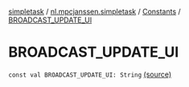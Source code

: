 [simpletask](../../index.md) / [nl.mpcjanssen.simpletask](../index.md) / [Constants](index.md) / [BROADCAST_UPDATE_UI](.)

# BROADCAST_UPDATE_UI

`const val BROADCAST_UPDATE_UI: String` [(source)](https://github.com/mpcjanssen/simpletask-android/blob/master/src/main/java/nl/mpcjanssen/simpletask/Constants.kt#L36)